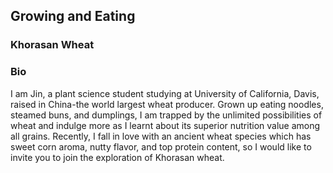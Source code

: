 ## Growing and Eating

### Khorasan Wheat

### Bio
I am Jin, a plant science student studying at University of California, Davis, raised in China-the world largest wheat producer. Grown up eating noodles, steamed buns, and dumplings, I am trapped by the unlimited possibilities of wheat and indulge more as I learnt about its superior nutrition value among all grains. Recently, I fall in love with an ancient wheat species which has sweet corn aroma, nutty flavor, and top protein content, so I would like to invite you to join the exploration of Khorasan wheat.


